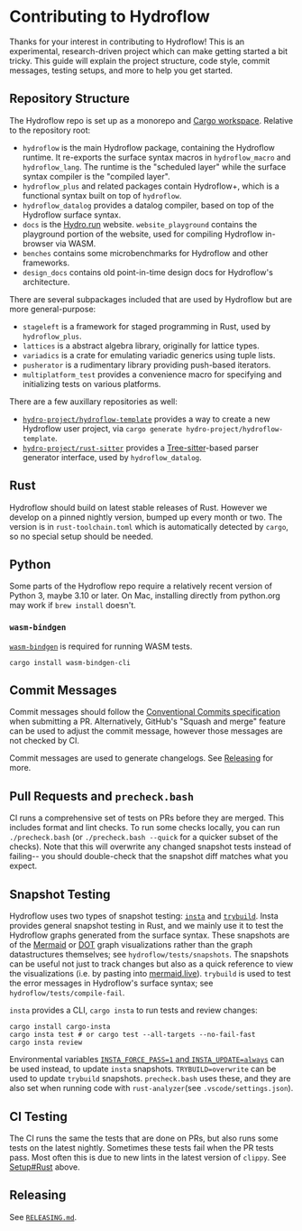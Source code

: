 # Contributing to Hydroflow

Thanks for your interest in contributing to Hydroflow! This is an experimental, research-driven
project which can make getting started a bit tricky. This guide will explain the project structure,
code style, commit messages, testing setups, and more to help you get started.

## Repository Structure

The Hydroflow repo is set up as a monorepo and [Cargo workspace](https://doc.rust-lang.org/book/ch14-03-cargo-workspaces.html).
Relative to the repository root:

* `hydroflow` is the main Hydroflow package, containing the Hydroflow runtime. It re-exports the
  surface syntax macros in `hydroflow_macro` and `hydroflow_lang`. The runtime is the "scheduled
  layer" while the surface syntax compiler is the "compiled layer".
* `hydroflow_plus` and related packages contain Hydroflow+, which is a functional syntax built on
  top of `hydroflow`.
* `hydroflow_datalog` provides a datalog compiler, based on top of the Hydroflow surface syntax.
* `docs` is the [Hydro.run](https://hydro.run/) website. `website_playground` contains the
  playground portion of the website, used for compiling Hydroflow in-browser via WASM.
* `benches` contains some microbenchmarks for Hydroflow and other frameworks.
* `design_docs` contains old point-in-time design docs for Hydroflow's architecture.

There are several subpackages included that are used by Hydroflow but are more general-purpose:

* `stageleft` is a framework for staged programming in Rust, used by `hydroflow_plus`.
* `lattices` is a abstract algebra library, originally for lattice types.
* `variadics` is a crate for emulating variadic generics using tuple lists.
* `pusherator` is a rudimentary library providing push-based iterators.
* `multiplatform_test` provides a convenience macro for specifying and initializing tests on
  various platforms.

There are a few auxillary repositories as well:

* [`hydro-project/hydroflow-template`](https://github.com/hydro-project/hydroflow-template)
  provides a way to create a new Hydroflow user project, via `cargo generate hydro-project/hydroflow-template`.
* [`hydro-project/rust-sitter`](https://github.com/hydro-project/rust-sitter) provides a
  [Tree-sitter](https://tree-sitter.github.io/tree-sitter/)-based parser generator interface, used
  by `hydroflow_datalog`.

## Rust

Hydroflow should build on latest stable releases of Rust. However we develop on a pinned nightly
version, bumped up every month or two. The version is in `rust-toolchain.toml` which is
automatically detected by `cargo`, so no special setup should be needed.

## Python

Some parts of the Hydroflow repo require a relatively recent version of Python 3, maybe 3.10 or
later. On Mac, installing directly from python.org may work if `brew install` doesn't.

### `wasm-bindgen`

[`wasm-bindgen`](https://github.com/rustwasm/wasm-bindgen) is required for running WASM tests.
```shell
cargo install wasm-bindgen-cli
```

## Commit Messages

Commit messages should follow the [Conventional Commits specification](https://www.conventionalcommits.org/)
when submitting a PR. Alternatively, GitHub's "Squash and merge" feature can be used to adjust the
commit message, however those messages are not checked by CI.

Commit messages are used to generate changelogs. See [Releasing](#releasing) for more.

## Pull Requests and `precheck.bash`

CI runs a comprehensive set of tests on PRs before they are merged. This includes format and lint
checks. To run some checks locally, you can run `./precheck.bash` (or `./precheck.bash --quick` for
a quicker subset of the checks). Note that this will overwrite any changed snapshot tests instead of
failing-- you should double-check that the snapshot diff matches what you expect.

## Snapshot Testing

Hydroflow uses two types of snapshot testing: [`insta`](https://insta.rs/) and [`trybuild`](https://github.com/dtolnay/trybuild).
Insta provides general snapshot testing in Rust, and we mainly use it to test the Hydroflow graphs
generated from the surface syntax. These snapshots are of the [Mermaid](https://mermaid.js.org/) or
[DOT](https://graphviz.org/) graph visualizations rather than the graph datastructures themselves;
see `hydroflow/tests/snapshots`. The snapshots can be useful not just to track changes but also as
a quick reference to view the visualizations (i.e. by pasting into [mermaid.live](https://mermaid.live/)).
`trybuild` is used to test the error messages in Hydroflow's surface syntax; see `hydroflow/tests/compile-fail`.

`insta` provides a CLI, `cargo insta` to run tests and review changes:
```shell
cargo install cargo-insta
cargo insta test # or cargo test --all-targets --no-fail-fast
cargo insta review
```
Environmental variables [`INSTA_FORCE_PASS=1` and `INSTA_UPDATE=always`](https://insta.rs/docs/advanced/#disabling-assertion-failure)
can be used instead, to update `insta` snapshots. `TRYBUILD=overwrite` can be used to update
`trybuild` snapshots. `precheck.bash` uses these, and they are also set when running code with
`rust-analyzer`(see `.vscode/settings.json`).

## CI Testing

The CI runs the same the tests that are done on PRs, but also runs some tests on the latest
nightly. Sometimes these tests fail when the PR tests pass. Most often this is due to new lints
in the latest version of `clippy`. See [Setup#Rust](#rust) above.

## Releasing

See [`RELEASING.md`](https://github.com/hydro-project/hydroflow/blob/main/RELEASING.md).
